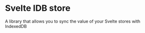 # Svelte IDB store

A library that allows you to sync the value of your Svelte stores with IndexedDB